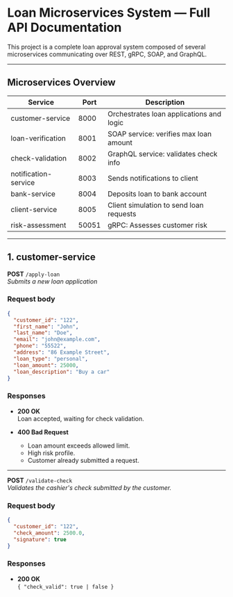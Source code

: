 # Loan Microservices System — Full API Documentation

This project is a complete loan approval system composed of several microservices communicating over REST, gRPC, SOAP, and GraphQL.

---

## Microservices Overview

| Service                | Port   | Description                                      |
|------------------------|--------|--------------------------------------------------|
| customer-service       | 8000   | Orchestrates loan applications and logic         |
| loan-verification      | 8001   | SOAP service: verifies max loan amount           |
| check-validation       | 8002   | GraphQL service: validates check info            |
| notification-service   | 8003   | Sends notifications to client                    |
| bank-service           | 8004   | Deposits loan to bank account                    |
| client-service         | 8005   | Client simulation to send loan requests          |
| risk-assessment        | 50051  | gRPC: Assesses customer risk                     |

---

## 1. customer-service

**POST** `/apply-loan`  
_Submits a new loan application_

### Request body

```json
{
  "customer_id": "122",
  "first_name": "John",
  "last_name": "Doe",
  "email": "john@example.com",
  "phone": "55522",
  "address": "86 Example Street",
  "loan_type": "personal",
  "loan_amount": 25000,
  "loan_description": "Buy a car"
}
```

### Responses

- **200 OK**  
  Loan accepted, waiting for check validation.

- **400 Bad Request**  
  - Loan amount exceeds allowed limit.
  - High risk profile.
  - Customer already submitted a request.

---

**POST** `/validate-check`  
_Validates the cashier's check submitted by the customer._

### Request body

```json
{
  "customer_id": "122",
  "check_amount": 2500.0,
  "signature": true
}
```

###  Responses

- **200 OK**  
  `{ "check_valid": true | false }`



